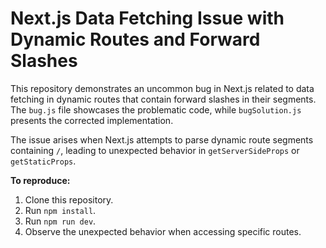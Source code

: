 # Next.js Data Fetching Issue with Dynamic Routes and Forward Slashes

This repository demonstrates an uncommon bug in Next.js related to data fetching in dynamic routes that contain forward slashes in their segments.  The `bug.js` file showcases the problematic code, while `bugSolution.js` presents the corrected implementation.

The issue arises when Next.js attempts to parse dynamic route segments containing `/`, leading to unexpected behavior in `getServerSideProps` or `getStaticProps`.

**To reproduce:**

1. Clone this repository.
2. Run `npm install`.
3. Run `npm run dev`.
4. Observe the unexpected behavior when accessing specific routes.
